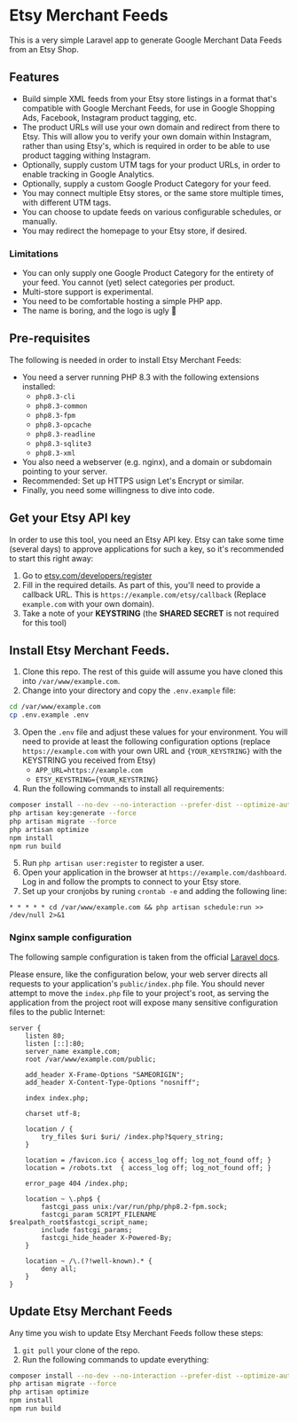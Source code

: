 # Etsy Merchant Feeds

This is a very simple Laravel app to generate Google Merchant Data Feeds from an Etsy Shop.

## Features

 - Build simple XML feeds from your Etsy store listings in a format that's compatible with Google Merchant Feeds, for use in Google Shopping Ads, Facebook, Instagram product tagging, etc.
 - The product URLs will use your own domain and redirect from there to Etsy. This will allow you to verify your own domain within Instagram, rather than using Etsy's, which  is required in order to be able to use product tagging withing Instagram.
 - Optionally, supply custom UTM tags for your product URLs, in order to enable tracking in Google Analytics.
 - Optionally, supply a custom Google Product Category for your feed.
 - You may connect multiple Etsy stores, or the same store multiple times, with different UTM tags.  
 - You can choose to update feeds on various configurable schedules, or manually.
 - You may redirect the homepage to your Etsy store, if desired.

### Limitations

 - You can only supply one Google Product Category for the entirety of your feed. You cannot (yet) select categories per product.
 - Multi-store support is experimental.
 - You need to be comfortable hosting a simple PHP app.
 - The name is boring, and the logo is ugly 😬

## Pre-requisites

The following is needed in order to install Etsy Merchant Feeds:

- You need a server running PHP 8.3 with the following extensions installed:
  - `php8.3-cli`
  - `php8.3-common`
  - `php8.3-fpm`
  - `php8.3-opcache`
  - `php8.3-readline`
  - `php8.3-sqlite3`
  - `php8.3-xml`
- You also need a webserver (e.g. nginx), and a domain or subdomain pointing to your server.
- Recommended: Set up HTTPS usign Let's Encrypt or similar.
- Finally, you need some willingness to dive into code.

## Get your Etsy API key

In order to use this tool, you need an Etsy API key. Etsy can take some time (several days) to approve applications for such a key, so it's recommended to start this right away:

1. Go to [etsy.com/developers/register](https://www.etsy.com/developers/register) 
2. Fill in the required details. As part of this, you'll need to provide a callback URL. This is `https://example.com/etsy/callback` (Replace `example.com` with your own domain).
3. Take a note of your **KEYSTRING** (the **SHARED SECRET** is not required for this tool) 

## Install Etsy Merchant Feeds.

1. Clone this repo. The rest of this guide will assume you have cloned this into `/var/www/example.com`.
2. Change into your directory and copy the `.env.example` file:
```bash
cd /var/www/example.com
cp .env.example .env
```
3. Open the `.env` file and adjust these values for your environment. You will need to provide at least the following configuration options (replace `https://example.com` with your own URL and `{YOUR_KEYSTRING}` with the KEYSTRING you received from Etsy) 
   - `APP_URL=https://example.com`
   - `ETSY_KEYSTRING={YOUR_KEYSTRING}`
4. Run the following commands to install all requirements:
```bash
composer install --no-dev --no-interaction --prefer-dist --optimize-autoloader 
php artisan key:generate --force
php artisan migrate --force
php artisan optimize 
npm install
npm run build 
```
5. Run `php artisan user:register` to register a user.
6. Open your application in the browser at `https://example.com/dashboard`. Log in and follow the prompts to connect to your Etsy store.
7. Set up your cronjobs by runing `crontab -e` and adding the following line:
```
* * * * * cd /var/www/example.com && php artisan schedule:run >> /dev/null 2>&1
```

### Nginx sample configuration

The following sample configuration is taken from the official [Laravel docs](https://laravel.com/docs/11.x/deployment#server-configuration).

Please ensure, like the configuration below, your web server directs all requests to your application's `public/index.php` file. You should never attempt to move the `index.php` file to your project's root, as serving the application from the project root will expose many sensitive configuration files to the public Internet:

```nginx
server {
    listen 80;
    listen [::]:80;
    server_name example.com;
    root /var/www/example.com/public;
 
    add_header X-Frame-Options "SAMEORIGIN";
    add_header X-Content-Type-Options "nosniff";
 
    index index.php;
 
    charset utf-8;
 
    location / {
        try_files $uri $uri/ /index.php?$query_string;
    }
 
    location = /favicon.ico { access_log off; log_not_found off; }
    location = /robots.txt  { access_log off; log_not_found off; }
 
    error_page 404 /index.php;
 
    location ~ \.php$ {
        fastcgi_pass unix:/var/run/php/php8.2-fpm.sock;
        fastcgi_param SCRIPT_FILENAME $realpath_root$fastcgi_script_name;
        include fastcgi_params;
        fastcgi_hide_header X-Powered-By;
    }
 
    location ~ /\.(?!well-known).* {
        deny all;
    }
}
```

## Update Etsy Merchant Feeds

Any time you wish to update Etsy Merchant Feeds follow these steps:

1. `git pull` your clone of the repo.
2. Run the following commands to update everything:
```bash
composer install --no-dev --no-interaction --prefer-dist --optimize-autoloader
php artisan migrate --force
php artisan optimize
npm install
npm run build
```
